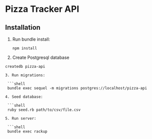 # Pizza Tracker API

## Installation

1. Run bundle install:

   ```shell
   npm install

2. Create Postgresql database

  ```shell
  createdb pizza-api

3. Run migrations:

   ```shell
   bundle exec sequel -m migrations postgres://localhost/pizza-api

4. Seed database:

   ```shell
   ruby seed.rb path/to/csv/file.csv

5. Run server:

   ```shell
   bundle exec rackup